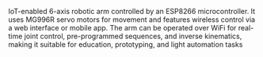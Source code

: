 IoT-enabled 6-axis robotic arm controlled by an ESP8266 microcontroller. It uses MG996R servo motors for movement and features wireless control via a web interface or mobile app. The arm can be operated over WiFi for real-time joint control, pre-programmed sequences, and inverse kinematics, making it suitable for education, prototyping, and light automation tasks
 
 
 
